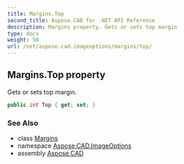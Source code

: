 ```yaml
---
title: Margins.Top
second_title: Aspose.CAD for .NET API Reference
description: Margins property. Gets or sets top margin
type: docs
weight: 50
url: /net/aspose.cad.imageoptions/margins/top/
---
```

## Margins.Top property

Gets or sets top margin.

```csharp
public int Top { get; set; }
```

### See Also

* class [Margins](../)
* namespace [Aspose.CAD.ImageOptions](../../../aspose.cad.imageoptions/)
* assembly [Aspose.CAD](../../../)


